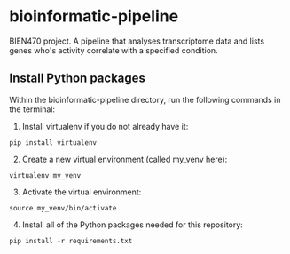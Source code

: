 # bioinformatic-pipeline
BIEN470 project. A pipeline that analyses transcriptome data and lists genes who's activity correlate with a specified condition.


## Install Python packages
Within the bioinformatic-pipeline directory, run the following commands in the terminal:
1. Install virtualenv if you do not already have it:
```
pip install virtualenv
```
2. Create a new virtual environment (called my_venv here):
```
virtualenv my_venv
```
3. Activate the virtual environment:
```
source my_venv/bin/activate
```
4. Install all of the Python packages needed for this repository:
```
pip install -r requirements.txt
```
